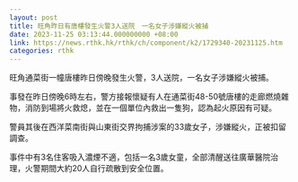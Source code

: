 ```yaml
---
layout: post
title: 旺角昨日有唐樓發生火警3人送院　一名女子涉嫌縱火被捕
date: 2023-11-25 03:13:44.000000000 +08:00
link: https://news.rthk.hk/rthk/ch/component/k2/1729340-20231125.htm
categories: rthk
---
```


旺角通菜街一幢唐樓昨日傍晚發生火警，3人送院，一名女子涉嫌縱火被捕。

事發在昨日傍晚6時左右，警方接報懷疑有人在通菜街48-50號唐樓的走廊燃燒雜物，消防到場將火救熄，並在一個單位內救出一隻狗，認為起火原因有可疑。

警員其後在西洋菜南街與山東街交界拘捕涉案的33歲女子，涉嫌縱火，正被扣留調查。

事件中有3名住客吸入濃煙不適，包括一名3歲女童，全部清醒送往廣華醫院治理，火警期間大約20人自行疏散到安全位置。
